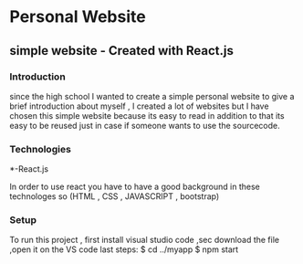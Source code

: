 # Personal Website 
## simple website   - Created with React.js

### Introduction

since the high school I wanted to create a simple personal website to give a brief introduction about myself , I created a lot of websites but I have chosen this simple website because its easy to read in addition to that its easy to be reused just in case if someone wants to use the sourcecode.

### Technologies

*-React.js

In order to use react you have to have a good background in these technologes so 
(HTML , CSS , JAVASCRIPT , bootstrap)

### Setup
To run this project , first install visual studio code ,sec download the file ,open it on the VS code last steps:
$ cd ../myapp
$ npm start

